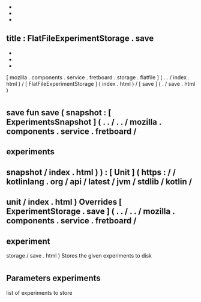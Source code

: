 -
-
-
title
:
FlatFileExperimentStorage
.
save
-
-
-
-
[
mozilla
.
components
.
service
.
fretboard
.
storage
.
flatfile
]
(
.
.
/
index
.
html
)
/
[
FlatFileExperimentStorage
]
(
index
.
html
)
/
[
save
]
(
.
/
save
.
html
)
#
save
fun
save
(
snapshot
:
[
ExperimentsSnapshot
]
(
.
.
/
.
.
/
mozilla
.
components
.
service
.
fretboard
/
-
experiments
-
snapshot
/
index
.
html
)
)
:
[
Unit
]
(
https
:
/
/
kotlinlang
.
org
/
api
/
latest
/
jvm
/
stdlib
/
kotlin
/
-
unit
/
index
.
html
)
Overrides
[
ExperimentStorage
.
save
]
(
.
.
/
.
.
/
mozilla
.
components
.
service
.
fretboard
/
-
experiment
-
storage
/
save
.
html
)
Stores
the
given
experiments
to
disk
#
#
#
Parameters
experiments
-
list
of
experiments
to
store
